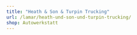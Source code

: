 ```yaml
---
title: "Heath & Son & Turpin Trucking"
url: /lamar/heath-und-son-und-turpin-trucking/
shop: Autowerkstatt
---
```


